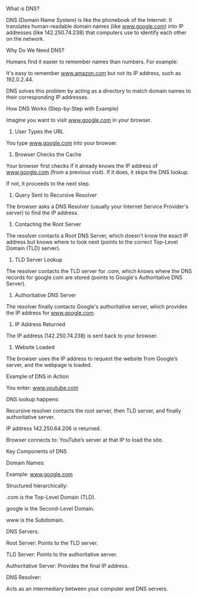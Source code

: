 What is DNS?

DNS (Domain Name System) is like the phonebook of the Internet. It translates human-readable domain names (like www.google.com) into IP addresses (like 142.250.74.238) that computers use to identify each other on the network.

Why Do We Need DNS?

Humans find it easier to remember names than numbers. For example:

It's easy to remember www.amazon.com but not its IP address, such as 192.0.2.44.

DNS solves this problem by acting as a directory to match domain names to their corresponding IP addresses.

How DNS Works (Step-by-Step with Example)

Imagine you want to visit www.google.com in your browser.

1. User Types the URL

You type www.google.com into your browser.

1. Browser Checks the Cache

Your browser first checks if it already knows the IP address of www.google.com (from a previous visit). If it does, it skips the DNS lookup.

If not, it proceeds to the next step.

1. Query Sent to Recursive Resolver

The browser asks a DNS Resolver (usually your Internet Service Provider's server) to find the IP address.

1. Contacting the Root Server

The resolver contacts a Root DNS Server, which doesn't know the exact IP address but knows where to look next (points to the correct Top-Level Domain (TLD) server).

1. TLD Server Lookup

The resolver contacts the TLD server for .com, which knows where the DNS records for google.com are stored (points to Google's Authoritative DNS Server).

1. Authoritative DNS Server

The resolver finally contacts Google's authoritative server, which provides the IP address for www.google.com.

1. IP Address Returned

The IP address (142.250.74.238) is sent back to your browser.

1. Website Loaded

The browser uses the IP address to request the website from Google’s server, and the webpage is loaded.

Example of DNS in Action

You enter: www.youtube.com

DNS lookup happens:

Recursive resolver contacts the root server, then TLD server, and finally authoritative server.

IP address 142.250.64.206 is returned.

Browser connects to: YouTube’s server at that IP to load the site.

Key Components of DNS

Domain Names:

Example: www.google.com

Structured hierarchically:

.com is the Top-Level Domain (TLD).

google is the Second-Level Domain.

www is the Subdomain.

DNS Servers:

Root Server: Points to the TLD server.

TLD Server: Points to the authoritative server.

Authoritative Server: Provides the final IP address.

DNS Resolver:

Acts as an intermediary between your computer and DNS servers.
